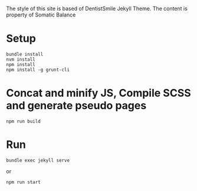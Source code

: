 The style of this site is based of DentistSmile Jekyll Theme. The content is property of Somatic Balance

# Setup
```
bundle install
nvm install
npm install
npm install -g grunt-cli
```

# Concat and minify JS, Compile SCSS and generate pseudo pages
`npm run build`

# Run

`bundle exec jekyll serve`

or

`npm run start`
